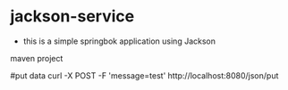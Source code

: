 # jackson-service
* this is a simple springbok application using Jackson

maven project

#put data
curl -X POST -F 'message=test' http://localhost:8080/json/put
